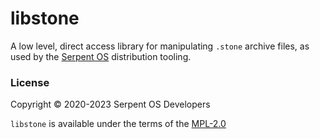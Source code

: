 # libstone

A low level, direct access library for manipulating `.stone` archive files,
as used by the [Serpent OS](https://serpentos.com) distribution tooling.

### License

Copyright © 2020-2023 Serpent OS Developers

`libstone` is available under the terms of the [MPL-2.0](LICENSES/MPL-2.0.txt)
